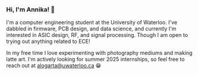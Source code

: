 ### Hi, I'm Annika! 👋

I'm a computer engineering student at the University of Waterloo. I've dabbled in firmware, PCB design, and data science, and currently I'm interested in ASIC design, RF, and signal processing. Though I am open to trying out anything related to ECE!

In my free time I love experimenting with photography mediums and making latte art. I'm actively looking for summer 2025 internships, so feel free to reach out at alogarta@uwaterloo.ca 😁
<!--
**annikalogarta/annikalogarta** is a ✨ _special_ ✨ repository because its `README.md` (this file) appears on your GitHub profile.

Here are some ideas to get you started:

- 🔭 I’m currently working on ...
- 🌱 I’m currently learning ...
- 👯 I’m looking to collaborate on ...
- 🤔 I’m looking for help with ...
- 💬 Ask me about ...
- 📫 How to reach me: ...
- 😄 Pronouns: ...
- ⚡ Fun fact: ...
-->
